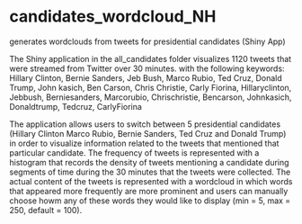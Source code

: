 # candidates_wordcloud_NH
generates wordclouds from tweets for presidential candidates (Shiny App)

The Shiny application in the all_candidates folder visualizes 1120 tweets that were streamed from Twitter over 30 minutes. 
with the following keywords: 
Hillary Clinton, Bernie Sanders, Jeb Bush, Marco Rubio, Ted Cruz, Donald Trump, John kasich, Ben Carson, Chris Christie, Carly Fiorina, Hillaryclinton, Jebbush, Berniesanders, Marcorubio, Chrischristie, Bencarson, Johnkasich, Donaldtrump, Tedcruz, CarlyFiorina

The application allows users to switch between 5 presidential candidates (Hillary Clinton Marco Rubio, Bernie Sanders, Ted Cruz and Donald Trump) in order to visualize information related to the tweets that mentioned that particular candidate. The frequency of tweets is represented with a histogram that records the density of tweets mentioning a candidate during segments of time during the 30 minutes that the tweets were collected. The actual content of the tweets is represented with a wordcloud in which words that appeared more frequently are more prominent and users can manually choose howm any of these words they would like to display (min = 5, max = 250, default = 100).
